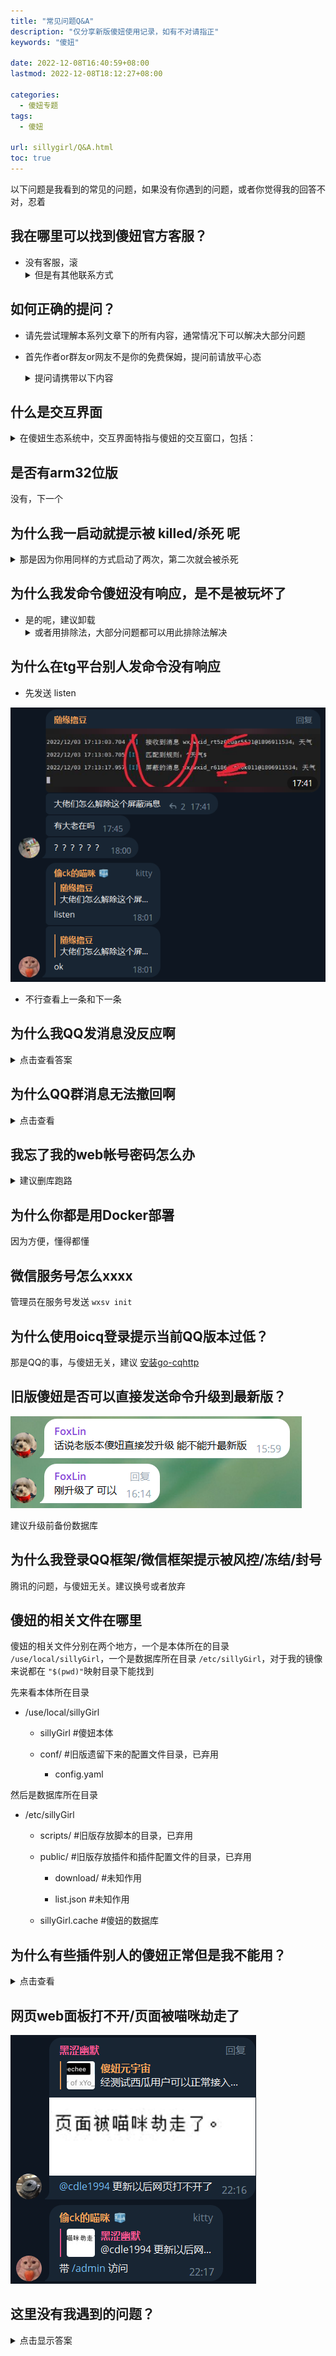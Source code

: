 ```yaml
---
title: "常见问题Q&A"
description: "仅分享新版傻妞使用记录，如有不对请指正"
keywords: "傻妞"

date: 2022-12-08T16:40:59+08:00
lastmod: 2022-12-08T18:12:27+08:00

categories:
  - 傻妞专题
tags:
  - 傻妞

url: sillygirl/Q&A.html
toc: true
---
```

以下问题是我看到的常见的问题，如果没有你遇到的问题，或者你觉得我的回答不对，忍着

## 我在哪里可以找到傻妞官方客服？

  - 没有客服，滚
    <details>
    <summary>但是有其他联系方式</summary>
    <pre>
        - TG频道 <a href="https://t.me/kczz2021">傻妞元宇宙</a>
        - TG群组 <a href="https://t.me/trialerr">好好学习群</a>
        - QQ群组 <a href="https://jq.qq.com/?_wv=1027&k=rtL5kSVO">傻妞技术交流群</a> PS:近乎死群
        - 微信群组 PS:早就死群了
        - 项目地址 <a href="https://github.com/cdle/sillyGirl">https://github.com/cdle/sillyGirl</a> PS：没什么用，只能下载最新版本
    </pre>
    </details>

## 如何正确的提问？<a name="section1"></a>


  - 请先尝试理解本系列文章下的所有内容，通常情况下可以解决大部分问题

  - 首先作者or群友or网友不是你的免费保姆，提问前请放平心态

    <details>
    <summary>提问请携带以下内容</summary>
    <pre>
      - 准确描述问题
      - 你的尝试记录
      - 交互界面对话截图
      - 傻妞后台日志截图
      - 傻妞web面板F12截图
      - 必要时候提供服务器连接方式给作者进行诊断
    </pre>
    </details>

## 什么是交互界面

  <details>
  <summary>在傻妞生态系统中，交互界面特指与傻妞的交互窗口，包括：</summary>
  <pre>
  - ssh终端交互
  - 各平台机器人聊天窗口
  - web面板右下角交互界面
  </pre>
  </details>

## 是否有arm32位版

  没有，下一个

## 为什么我一启动就提示被 **killed/杀死** 呢
  <details>
  <summary>那是因为你用同样的方式启动了两次，第二次就会被杀死</summary>
  <pre>
    - 解决方法也很简单，杀死以前的傻妞，重新启动就好了，至于怎么操作，取决于你是什么样的启动方式，参考
    - 或者换Docker版
  </pre>
  </details>

## 为什么我发命令傻妞没有响应，是不是被玩坏了

  - 是的呢，建议卸载
    <details>
    <summary>或者用排除法，大部分问题都可以用此排除法解决</summary>
    <pre>
      1. 首先你要知道傻妞是否有你发送的命令，去已安装插件查看
      2. 你应该检查你是否对接各平台正常，也就是收发消息是否正常
      3. 如果傻妞本体版本与插件版本相差过大也会出现这种情况
      4. 如果是ssh终端交互模式，确定你是不是在交互模式启动的，即 -t
    </pre>
    </details>

## 为什么在tg平台别人发命令没有响应

  - 先发送 listen

  ![image.png](Q&A/image.png)

  - 不行查看上一条和下一条

## 为什么我QQ发消息没反应啊

  <details>
  <summary>点击查看答案</summary>
  <pre>
    - 某些命令仅限管理员使用
    - 某些插件设置了仅在某些平台生效
    - 尝试 
    - 或者查看上两条
  </pre>
  </details>

## 为什么QQ群消息无法撤回啊
  <details>
  <summary>点击查看</summary>
  <pre>
    - 需要傻妞控制的QQ机器人有撤回权限，设置为群管理即可
    - 插件需要有撤回机制
  </pre>
  </details>

##  我忘了我的web帐号密码怎么办
  <details>
  <summary>建议删库跑路</summary>
  <pre>
      #设置账号
      set silly name xxxx
      #设置密码
      set silly password xxxx
      #查看账号
      get silly name
      #查看密码
      get silly password
  </pre>
  </details>

##  为什么你都是用Docker部署

  因为方便，懂得都懂

##  微信服务号怎么xxxx

  管理员在服务号发送 `wxsv init`

##  为什么使用oicq登录提示当前QQ版本过低？

  那是QQ的事，与傻妞无关，建议 [安装go-cqhttp](install-go-cqhttp.html)

##  旧版傻妞是否可以直接发送命令升级到最新版？

  ![image.png](Q&A/image1.png)

  建议升级前备份数据库

##  为什么我登录QQ框架/微信框架提示被风控/冻结/封号

  腾讯的问题，与傻妞无关。建议换号或者放弃

## 傻妞的相关文件在哪里

  傻妞的相关文件分别在两个地方，一个是本体所在的目录 `/use/local/sillyGirl`，一个是数据库所在目录 `/etc/sillyGirl`，对于我的镜像来说都在 `"$(pwd)"`映射目录下能找到

  先来看本体所在目录

  - /use/local/sillyGirl

    - sillyGirl #傻妞本体

    - conf/ #旧版遗留下来的配置文件目录，已弃用

      - config.yaml

  然后是数据库所在目录

  - /etc/sillyGirl

    - scripts/ #旧版存放脚本的目录，已弃用

    - public/ #旧版存放插件和插件配置文件的目录，已弃用

      - download/ #未知作用

      - list.json #未知作用

    - sillyGirl.cache #傻妞的数据库

## 为什么有些插件别人的傻妞正常但是我不能用？
  <details>
  <summary>点击查看</summary>
  <pre>
    - 升级插件
    - 部分插件需要申请key，去插件注释查看
  </pre>
  </details>

## 网页web面板打不开/页面被喵咪劫走了

  ![image.png](Q&A/image2.png)











## 这里没有我遇到的问题？
<details>
<summary>点击显示答案</summary>
<pre>
请查看<a href="#section1">如何正确的提问？</a>或者放弃使用傻妞，推荐使用奥特曼

</pre>
</details>
